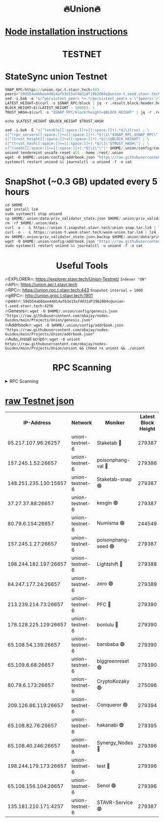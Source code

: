 <h1 align="center"> 🔥Union🔥</h1>

[Node installation instructions](https://github.com/obajay/nodes-Guides/tree/main/Projects/Union)
=

<h1 align="center"> TESTNET</h1>

# StateSync union Testnet
```python
SNAP_RPC=https://union.rpc.t.stavr.tech:443
peers="59d554ab6bee4d814afb3e15af4031df19b2084c@union-t.seed.stavr.tech:4256"
sed -i.bak -e "s/^persistent_peers *=.*/persistent_peers = \"$peers\"/" $HOME/.union/config/config.toml
LATEST_HEIGHT=$(curl -s $SNAP_RPC/block | jq -r .result.block.header.height); \
BLOCK_HEIGHT=$((LATEST_HEIGHT - 1000)); \
TRUST_HASH=$(curl -s "$SNAP_RPC/block?height=$BLOCK_HEIGHT" | jq -r .result.block_id.hash)

echo $LATEST_HEIGHT $BLOCK_HEIGHT $TRUST_HASH

sed -i.bak -E "s|^(enable[[:space:]]+=[[:space:]]+).*$|\1true| ; \
s|^(rpc_servers[[:space:]]+=[[:space:]]+).*$|\1\"$SNAP_RPC,$SNAP_RPC\"| ; \
s|^(trust_height[[:space:]]+=[[:space:]]+).*$|\1$BLOCK_HEIGHT| ; \
s|^(trust_hash[[:space:]]+=[[:space:]]+).*$|\1\"$TRUST_HASH\"| ; \
s|^(seeds[[:space:]]+=[[:space:]]+).*$|\1\"\"|" $HOME/.union/config/config.toml
uniond tendermint unsafe-reset-all --home /root/.union
wget -O $HOME/.union/config/addrbook.json "https://raw.githubusercontent.com/obajay/nodes-Guides/main/Projects/Union/addrbook.json"
systemctl restart uniond && journalctl -u uniond -f -o cat
```
# SnapShot (~0.3 GB) updated every 5 hours
```python
cd $HOME
apt install lz4
sudo systemctl stop uniond
cp $HOME/.union/data/priv_validator_state.json $HOME/.union/priv_validator_state.json.backup
rm -rf $HOME/.union/data
curl -o - -L https://union-t.snapshot.stavr.tech/union-snap.tar.lz4 | lz4 -c -d - | tar -x -C $HOME/.union --strip-components 2
curl -o - -L https://union-t.wasm.stavr.tech/wasm-union.tar.lz4 | lz4 -c -d - | tar -x -C $HOME/.union --strip-components 2
mv $HOME/.union/priv_validator_state.json.backup $HOME/.union/data/priv_validator_state.json
wget -O $HOME/.union/config/addrbook.json "https://raw.githubusercontent.com/obajay/nodes-Guides/main/Projects/Union/addrbook.json"
sudo systemctl restart uniond && journalctl -u uniond -f -o cat
```
 <h1 align="center"> Useful Tools</h1>
 
🔥EXPLORER🔥: https://explorer.stavr.tech/Union-Testnet/        `Indexer "ON"` \
🔥API🔥:      https://union.api.t.stavr.tech \
🔥RPC🔥:      https://union.rpc.t.stavr.tech:443              `Snapshot-interval = 1000` \
🔥gRPC🔥:     http://union.grpc.t.stavr.tech:1901 \
🔥peer🔥:     `59d554ab6bee4d814afb3e15af4031df19b2084c@union-t.seed.stavr.tech:4256` \
🔥Genesis🔥:     `wget -O $HOME/.union/config/genesis.json "https://raw.githubusercontent.com/obajay/nodes-Guides/main/Projects/Union/genesis.json"` \
🔥Addrbook🔥: ```wget -O $HOME/.union/config/addrbook.json "https://raw.githubusercontent.com/obajay/nodes-Guides/main/Projects/Union/addrbook.json"``` \
🔥Auto_install script🔥:  `wget -O uniont https://raw.githubusercontent.com/obajay/nodes-Guides/main/Projects/Union/uniont && chmod +x uniont && ./uniont`

<h1 align="center"> RPC Scanning</h1>

<details>
<summary>RPC Scanning</summary>

<h2 align="center"> We scan nodes in real time every 4 hours. And we provide the final result of RPC endpoints.
We cannot influence the operation of these nodes in any way. </h2>


```python
If Voting Power is higher than 0 --> then the Node is a validator of the network and may be subject to attack and be a potential threat to the chain.
```
```python
We marked such validators with a red symbol
```

</details>

[raw Testnet json](https://rpc-check.uniont.stavr.tech/uniont/rpc-uniont-result.json)
=



<table><tr><th>IP-Address</th><th>Network</th><th>Moniker</th><th>Latest Block Height</th><th>Earliest Block Height</th><th>Catching Up</th><th>Tx Index</th><th>Voting Power</th><th>Scan Time</th></tr><tr><td>95.217.107.96:26257</td><td>union-testnet-6</td><td>Staketab 🔴</td><td>279387</td><td>1</td><td>False</td><td>on</td><td>1000002</td><td>2024-03-03T04:27:22.333766017UTC</td></tr><tr><td>157.245.1.52:26657</td><td>union-testnet-6</td><td>poisonphang-val 🔴</td><td>279386</td><td>1</td><td>False</td><td>on</td><td>1000000</td><td>2024-03-03T04:27:22.995935106UTC</td></tr><tr><td>148.251.235.130:15657</td><td>union-testnet-6</td><td>Staketab-snap 🟢</td><td>279387</td><td>1</td><td>False</td><td>on</td><td>0</td><td>2024-03-03T04:27:23.576075914UTC</td></tr><tr><td>37.27.37.88:26657</td><td>union-testnet-6</td><td>kesgin 🟢</td><td>279387</td><td>1</td><td>False</td><td>on</td><td>0</td><td>2024-03-03T04:27:23.922739764UTC</td></tr><tr><td>80.79.6.154:26657</td><td>union-testnet-6</td><td>Numisma 🟢</td><td>244549</td><td>1</td><td>False</td><td>on</td><td>0</td><td>2024-03-03T04:27:28.354119101UTC</td></tr><tr><td>157.245.1.27:26657</td><td>union-testnet-6</td><td>poisonphang-seed 🟢</td><td>279387</td><td>1</td><td>False</td><td>on</td><td>0</td><td>2024-03-03T04:27:28.990791624UTC</td></tr><tr><td>198.244.182.197:26657</td><td>union-testnet-6</td><td>Lightshift 🔴</td><td>279388</td><td>1</td><td>False</td><td>on</td><td>1000000</td><td>2024-03-03T04:27:31.353828804UTC</td></tr><tr><td>84.247.177.24:26657</td><td>union-testnet-6</td><td>zero 🟢</td><td>279389</td><td>1</td><td>False</td><td>on</td><td>0</td><td>2024-03-03T04:27:40.199129369UTC</td></tr><tr><td>213.239.214.73:26657</td><td>union-testnet-6</td><td>PFC 🔴</td><td>279390</td><td>1</td><td>False</td><td>on</td><td>1000001</td><td>2024-03-03T04:27:44.525785638UTC</td></tr><tr><td>178.128.225.129:26657</td><td>union-testnet-6</td><td>bonlulu 🔴</td><td>279390</td><td>1</td><td>False</td><td>on</td><td>1000000</td><td>2024-03-03T04:27:45.189927685UTC</td></tr><tr><td>65.108.54.139:26657</td><td>union-testnet-6</td><td>barsbaba 🟢</td><td>279390</td><td>1</td><td>False</td><td>on</td><td>0</td><td>2024-03-03T04:27:45.553539411UTC</td></tr><tr><td>65.109.6.68:26657</td><td>union-testnet-6</td><td>biggreenreset 🟢</td><td>279390</td><td>1</td><td>False</td><td>on</td><td>0</td><td>2024-03-03T04:27:45.889364703UTC</td></tr><tr><td>80.79.6.173:26657</td><td>union-testnet-6</td><td>CryptoKozaky 🟢</td><td>275096</td><td>1</td><td>False</td><td>on</td><td>0</td><td>2024-03-03T04:27:48.338600209UTC</td></tr><tr><td>209.126.86.119:26657</td><td>union-testnet-6</td><td>Conqueror 🟢</td><td>279394</td><td>1</td><td>False</td><td>on</td><td>0</td><td>2024-03-03T04:28:07.387706645UTC</td></tr><tr><td>65.108.82.76:26657</td><td>union-testnet-6</td><td>hakanabi 🟢</td><td>279395</td><td>1</td><td>False</td><td>on</td><td>0</td><td>2024-03-03T04:28:11.817796824UTC</td></tr><tr><td>65.108.40.246:26657</td><td>union-testnet-6</td><td>Synergy_Nodes 🔴</td><td>279396</td><td>1</td><td>False</td><td>on</td><td>1000001</td><td>2024-03-03T04:28:18.281931738UTC</td></tr><tr><td>198.244.179.173:26657</td><td>union-testnet-6</td><td>test 🔴</td><td>279396</td><td>1</td><td>False</td><td>on</td><td>1</td><td>2024-03-03T04:28:20.612361331UTC</td></tr><tr><td>65.108.156.104:26657</td><td>union-testnet-6</td><td>Senol 🟢</td><td>279396</td><td>1</td><td>False</td><td>on</td><td>0</td><td>2024-03-03T04:28:20.984944207UTC</td></tr><tr><td>135.181.210.171:4257</td><td>union-testnet-6</td><td>STAVR-Service 🟢</td><td>279387</td><td>276001</td><td>False</td><td>on</td><td>0</td><td>2024-03-03T04:27:23.335677247UTC</td></tr></table>
